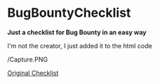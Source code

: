 # BugBountyChecklist

**Just a checklist for Bug Bounty in an easy way**


I'm not the creator, I just added it to the html code 


/Capture.PNG


[Original Checklist](https://github.com/sehno)
